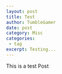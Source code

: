 ```yaml
---
layout: post
title: Test
author: TumbleGamer
date: post
category: Misc
categories:
 - tag
excerpt: Testing...
---
```

This is a test Post
